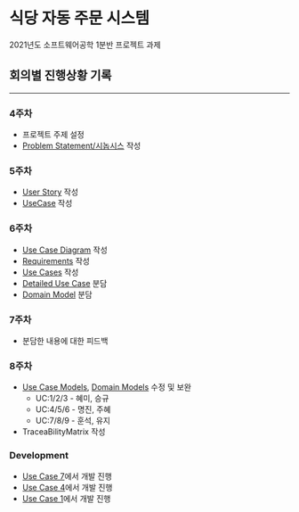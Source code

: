 # 식당 자동 주문 시스템

2021년도 소프트웨어공학 1분반 프로젝트 과제

## 회의별 진행상황 기록

---

### 4주차

- 프로젝트 주제 설정
- [Problem Statement/시놉시스](./ProblemStatement/ProblemStatement.md) 작성

### 5주차

- [User Story](RAD/Requirements.md) 작성
- [UseCase](UseCaseDiagram/UseCase.md) 작성

### 6주차
- [Use Case Diagram](UseCaseDiagram/UseCaseDiagram_revised.pdf) 작성
- [Requirements](Requirements/Requirements.docx) 작성
- [Use Cases](https://github.com/JardinDelSol/Automated-Canteen-Ordering-System-using-Android/blob/main/UseCaseModel/Use%20Cases(with%20Traceability%20Matrix).docx) 작성
- [Detailed Use Case](UseCaseModel) 분담
- [Domain Model](DomainModels) 분담


### 7주차
- 분담한 내용에 대한 피드백

### 8주차
- [Use Case Models](UseCaseModel), [Domain Models](DomainModels) 수정 및 보완
    - UC:1/2/3 - 혜미, 승규
    - UC:4/5/6 - 명진, 주혜
    - UC:7/8/9 - 훈석, 유지
- TraceaBilityMatrix 작성

### Development
- [Use Case 7](https://github.com/JardinDelSol/Automated-Canteen-Ordering-System-UC7)에서 개발 진행
- [Use Case 4](https://github.com/pithesun/lookMenu)에서 개발 진행
- [Use Case 1](https://github.com/leehyemie/Automated-Canteen-Ordering-System-using_Make-Order)에서 개발 진행 

